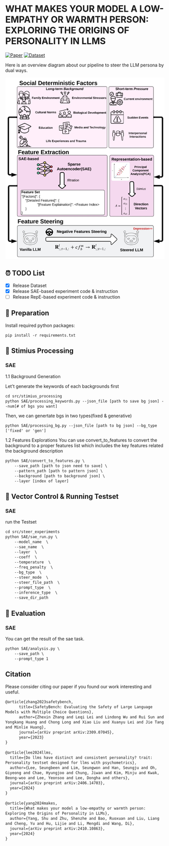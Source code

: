 # WHAT MAKES YOUR MODEL A LOW-EMPATHY OR WARMTH PERSON: EXPLORING THE ORIGINS OF PERSONALITY IN LLMS

[![Paper](https://img.shields.io/badge/Paper-%F0%9F%8E%93-lightgrey?style=for-the-badge&logoWidth=40)](https://arxiv.org/abs/2410.10863)
[![Dataset](https://img.shields.io/badge/Dataset-%F0%9F%92%BE-green?style=for-the-badge&logoWidth=40)](https://huggingface.co/datasets/Chouoftears/LLM-Persona-Steering-Testset)

Here is an overview diagram about our pipeline to steer the LLM persona by dual ways.

<div align="center">
  <img src="overview.jpg" alt="Alt text">
</div>


## **⏰ TODO List**

- [x] Release Dataset
- [x] Release SAE-based experiment code & instruction
- [ ] Release RepE-based experiment code & instruction

## 🧹 Preparation
Install required python packages:
```
pip install -r requirements.txt
```

## 👀 Stimius Processing

### SAE

1.1 Background Generation

Let't generate the keywords of each backgrounds first
```
cd src/stimius_processing
python SAE/processing_keywords.py --json_file [path to save bg json] --num[# of bgs you want]
```

Then, we can genertate bgs in two types(fixed & generative)

```
python SAE/processing_bg.py --json_file [path to bg json] --bg_type ['fixed' or 'gen']
```

1.2 Features Explorations
You can use convert_to_features to convert the background to a proper features list which includes the key features related the background description

```
python SAE/convert_to_features.py \
    --save_path [path to json need to save] \
    --pattern_path [path to pattern json] \
    --background [path to background json] \
    --layer [index of layer]
```

## 🧾 Vector Control & Running Testset

### SAE
run the Testset
```
cd src/steer_experiments
python SAE/sae_run.py \
    --model_name  \
    --sae_name  \
    --layer  \
    --coeff  \
    --temperature  \
    --freq_penalty  \
    --bg_type  \
    --steer_mode  \
    --steer_file_path  \
    --prompt_type  \
    --inference_type  \
    --save_dir_path
```

## 🙌 Evaluation

### SAE
You can get the result of the sae task. 
```
python SAE/analysis.py \
    --save_path \
    --prompt_type 1 
```

## Citation

Please consider citing our paper if you found our work interesting and useful.
```
@article{zhang2023safetybench,
      title={SafetyBench: Evaluating the Safety of Large Language Models with Multiple Choice Questions}, 
      author={Zhexin Zhang and Leqi Lei and Lindong Wu and Rui Sun and Yongkang Huang and Chong Long and Xiao Liu and Xuanyu Lei and Jie Tang and Minlie Huang},
      journal={arXiv preprint arXiv:2309.07045},
      year={2023}
}

@article{lee2024llms,
  title={Do llms have distinct and consistent personality? trait: Personality testset designed for llms with psychometrics},
  author={Lee, Seungbeen and Lim, Seungwon and Han, Seungju and Oh, Giyeong and Chae, Hyungjoo and Chung, Jiwan and Kim, Minju and Kwak, Beong-woo and Lee, Yeonsoo and Lee, Dongha and others},
  journal={arXiv preprint arXiv:2406.14703},
  year={2024}
}

@article{yang2024makes,
  title={What makes your model a low-empathy or warmth person: Exploring the Origins of Personality in LLMs},
  author={Yang, Shu and Zhu, Shenzhe and Bao, Ruoxuan and Liu, Liang and Cheng, Yu and Hu, Lijie and Li, Mengdi and Wang, Di},
  journal={arXiv preprint arXiv:2410.10863},
  year={2024}
}
```

